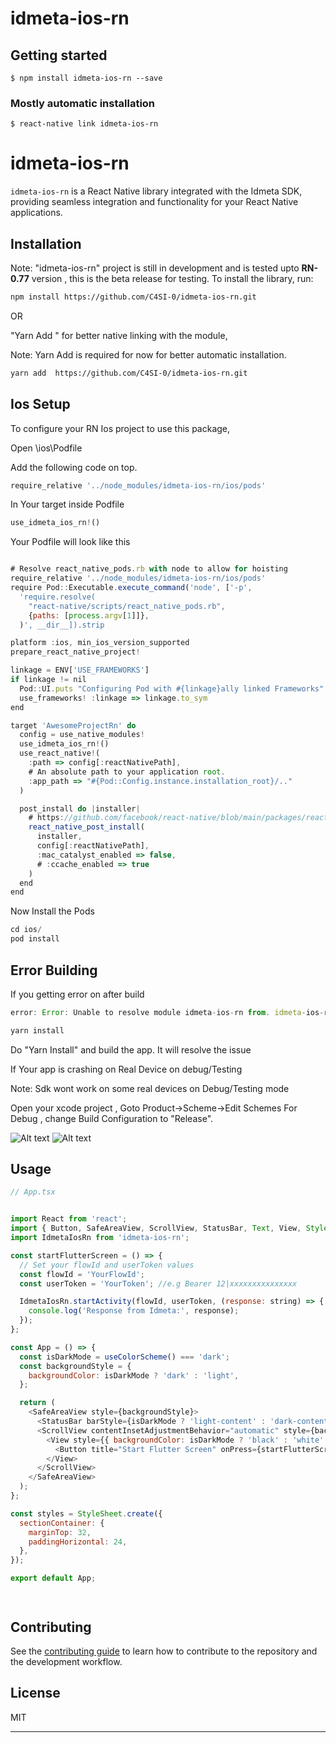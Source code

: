 # idmeta-ios-rn

## Getting started

`$ npm install idmeta-ios-rn --save`

### Mostly automatic installation

`$ react-native link idmeta-ios-rn`


# idmeta-ios-rn

`idmeta-ios-rn` is a React Native library integrated with the Idmeta SDK, providing seamless integration and functionality for your React Native applications.

## Installation

Note: "idmeta-ios-rn" project is still in development and is tested upto **RN-0.77** version , this is the beta release for testing.
To install the library, run:

```sh
npm install https://github.com/C4SI-0/idmeta-ios-rn.git
```

OR

"Yarn Add " for better native linking with the module,

Note: Yarn Add is required for now for better automatic installation.

```sh
yarn add  https://github.com/C4SI-0/idmeta-ios-rn.git

```

## Ios Setup

To configure your RN Ios project to use this package, 

Open <host>\ios\Podfile

Add the following code on top.

```js
require_relative '../node_modules/idmeta-ios-rn/ios/pods'

```

In Your target inside Podfile

```js
use_idmeta_ios_rn!()

```

Your Podfile will look like this

```js

# Resolve react_native_pods.rb with node to allow for hoisting
require_relative '../node_modules/idmeta-ios-rn/ios/pods'
require Pod::Executable.execute_command('node', ['-p',
  'require.resolve(
    "react-native/scripts/react_native_pods.rb",
    {paths: [process.argv[1]]},
  )', __dir__]).strip

platform :ios, min_ios_version_supported
prepare_react_native_project!

linkage = ENV['USE_FRAMEWORKS']
if linkage != nil
  Pod::UI.puts "Configuring Pod with #{linkage}ally linked Frameworks".green
  use_frameworks! :linkage => linkage.to_sym
end

target 'AwesomeProjectRn' do
  config = use_native_modules!
  use_idmeta_ios_rn!()
  use_react_native!(
    :path => config[:reactNativePath],
    # An absolute path to your application root.
    :app_path => "#{Pod::Config.instance.installation_root}/.."
  )

  post_install do |installer|
    # https://github.com/facebook/react-native/blob/main/packages/react-native/scripts/react_native_pods.rb#L197-L202
    react_native_post_install(
      installer,
      config[:reactNativePath],
      :mac_catalyst_enabled => false,
      # :ccache_enabled => true
    )
  end
end


```

Now Install the Pods

```js
cd ios/
pod install

```

## Error Building

If you getting error on after build

```js
error: Error: Unable to resolve module idmeta-ios-rn from. idmeta-ios-rn could not be found within the project or in these directories:

```
```sh
yarn install
```
Do "Yarn Install" and build the app. It will resolve the issue 


If Your app is crashing on Real Device on debug/Testing

Note: Sdk wont work on some real devices on Debug/Testing mode

Open your xcode project , Goto Product->Scheme->Edit Schemes
For Debug , change Build Configuration to "Release".

![Alt text](https://i.imgur.com/RHmcwaD.png)
![Alt text](https://i.imgur.com/uvnTI4P.png)


## Usage

```js
// App.tsx


import React from 'react';
import { Button, SafeAreaView, ScrollView, StatusBar, Text, View, StyleSheet, useColorScheme } from 'react-native';
import IdmetaIosRn from 'idmeta-ios-rn';

const startFlutterScreen = () => {
  // Set your flowId and userToken values
  const flowId = 'YourFlowId';
  const userToken = 'YourToken'; //e.g Bearer 12|xxxxxxxxxxxxxxx

  IdmetaIosRn.startActivity(flowId, userToken, (response: string) => {
    console.log('Response from Idmeta:', response);
  });
};

const App = () => {
  const isDarkMode = useColorScheme() === 'dark';
  const backgroundStyle = {
    backgroundColor: isDarkMode ? 'dark' : 'light',
  };

  return (
    <SafeAreaView style={backgroundStyle}>
      <StatusBar barStyle={isDarkMode ? 'light-content' : 'dark-content'} backgroundColor={backgroundStyle.backgroundColor} />
      <ScrollView contentInsetAdjustmentBehavior="automatic" style={backgroundStyle}>
        <View style={{ backgroundColor: isDarkMode ? 'black' : 'white' }}>
          <Button title="Start Flutter Screen" onPress={startFlutterScreen} />
        </View>
      </ScrollView>
    </SafeAreaView>
  );
};

const styles = StyleSheet.create({
  sectionContainer: {
    marginTop: 32,
    paddingHorizontal: 24,
  },
});

export default App;




```



## Contributing

See the [contributing guide](CONTRIBUTING.md) to learn how to contribute to the repository and the development workflow.

## License

MIT

---
